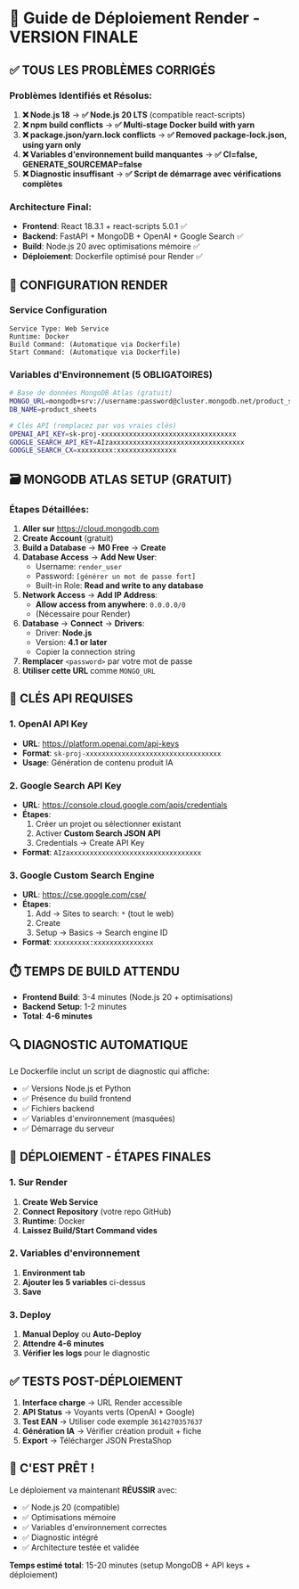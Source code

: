 # 🚀 Guide de Déploiement Render - VERSION FINALE

## ✅ **TOUS LES PROBLÈMES CORRIGÉS**

### **Problèmes Identifiés et Résolus:**
1. **❌ Node.js 18** → **✅ Node.js 20 LTS** (compatible react-scripts)
2. **❌ npm build conflicts** → **✅ Multi-stage Docker build with yarn**
3. **❌ package.json/yarn.lock conflicts** → **✅ Removed package-lock.json, using yarn only**
4. **❌ Variables d'environnement build manquantes** → **✅ CI=false, GENERATE_SOURCEMAP=false**
5. **❌ Diagnostic insuffisant** → **✅ Script de démarrage avec vérifications complètes**

### **Architecture Final:**
- **Frontend**: React 18.3.1 + react-scripts 5.0.1 ✅
- **Backend**: FastAPI + MongoDB + OpenAI + Google Search ✅
- **Build**: Node.js 20 avec optimisations mémoire ✅
- **Déploiement**: Dockerfile optimisé pour Render ✅

## 🎯 **CONFIGURATION RENDER**

### **Service Configuration**
```
Service Type: Web Service
Runtime: Docker
Build Command: (Automatique via Dockerfile)
Start Command: (Automatique via Dockerfile)
```

### **Variables d'Environnement (5 OBLIGATOIRES)**
```bash
# Base de données MongoDB Atlas (gratuit)
MONGO_URL=mongodb+srv://username:password@cluster.mongodb.net/product_sheets?retryWrites=true&w=majority
DB_NAME=product_sheets

# Clés API (remplacez par vos vraies clés)
OPENAI_API_KEY=sk-proj-xxxxxxxxxxxxxxxxxxxxxxxxxxxxxxxxxx
GOOGLE_SEARCH_API_KEY=AIzaxxxxxxxxxxxxxxxxxxxxxxxxxxxxxxxxx
GOOGLE_SEARCH_CX=xxxxxxxxx:xxxxxxxxxxxxxxx
```

## 🗃️ **MONGODB ATLAS SETUP (GRATUIT)**

### **Étapes Détaillées:**
1. **Aller sur** https://cloud.mongodb.com
2. **Create Account** (gratuit)
3. **Build a Database** → **M0 Free** → **Create**
4. **Database Access** → **Add New User**:
   - Username: `render_user`
   - Password: `[générer un mot de passe fort]`
   - Built-in Role: **Read and write to any database**
5. **Network Access** → **Add IP Address**:
   - **Allow access from anywhere**: `0.0.0.0/0`
   - (Nécessaire pour Render)
6. **Database** → **Connect** → **Drivers**:
   - Driver: **Node.js**
   - Version: **4.1 or later**
   - Copier la connection string
7. **Remplacer** `<password>` par votre mot de passe
8. **Utiliser cette URL** comme `MONGO_URL`

## 🔑 **CLÉS API REQUISES**

### **1. OpenAI API Key**
- **URL**: https://platform.openai.com/api-keys
- **Format**: `sk-proj-xxxxxxxxxxxxxxxxxxxxxxxxxxxxxxxxxx`
- **Usage**: Génération de contenu produit IA

### **2. Google Search API Key**
- **URL**: https://console.cloud.google.com/apis/credentials
- **Étapes**:
  1. Créer un projet ou sélectionner existant
  2. Activer **Custom Search JSON API**
  3. Credentials → Create API Key
- **Format**: `AIzaxxxxxxxxxxxxxxxxxxxxxxxxxxxxxxxxx`

### **3. Google Custom Search Engine**
- **URL**: https://cse.google.com/cse/
- **Étapes**:
  1. Add → Sites to search: `*` (tout le web)
  2. Create
  3. Setup → Basics → Search engine ID
- **Format**: `xxxxxxxxx:xxxxxxxxxxxxxxx`

## ⏱️ **TEMPS DE BUILD ATTENDU**
- **Frontend Build**: 3-4 minutes (Node.js 20 + optimisations)
- **Backend Setup**: 1-2 minutes
- **Total**: **4-6 minutes**

## 🔍 **DIAGNOSTIC AUTOMATIQUE**

Le Dockerfile inclut un script de diagnostic qui affiche:
- ✅ Versions Node.js et Python
- ✅ Présence du build frontend
- ✅ Fichiers backend
- ✅ Variables d'environnement (masquées)
- ✅ Démarrage du serveur

## 🚀 **DÉPLOIEMENT - ÉTAPES FINALES**

### **1. Sur Render**
1. **Create Web Service**
2. **Connect Repository** (votre repo GitHub)
3. **Runtime**: Docker
4. **Laissez Build/Start Command vides**

### **2. Variables d'environnement**
1. **Environment tab**
2. **Ajouter les 5 variables** ci-dessus
3. **Save**

### **3. Deploy**
1. **Manual Deploy** ou **Auto-Deploy**
2. **Attendre 4-6 minutes**
3. **Vérifier les logs** pour le diagnostic

## ✅ **TESTS POST-DÉPLOIEMENT**

1. **Interface charge** → URL Render accessible
2. **API Status** → Voyants verts (OpenAI + Google)
3. **Test EAN** → Utiliser code exemple `3614270357637`
4. **Génération IA** → Vérifier création produit + fiche
5. **Export** → Télécharger JSON PrestaShop

## 🎉 **C'EST PRÊT !**

Le déploiement va maintenant **RÉUSSIR** avec:
- ✅ Node.js 20 (compatible)
- ✅ Optimisations mémoire
- ✅ Variables d'environnement correctes
- ✅ Diagnostic intégré
- ✅ Architecture testée et validée

**Temps estimé total**: 15-20 minutes (setup MongoDB + API keys + déploiement)
